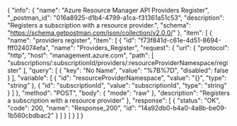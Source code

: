 {
  "info": {
    "name": "Azure Resource Manager API Providers Register",
    "_postman_id": "016a8925-d1b4-4799-a1ca-f31361a51c53",
    "description": "Registers a subscription with a resource provider.",
    "schema": "https://schema.getpostman.com/json/collection/v2.0.0/"
  },
  "item": [
    {
      "name": "providers register",
      "item": [
        {
          "id": "f73f841d-c61e-4d51-8694-fff024074efa",
          "name": "Providers_Register",
          "request": {
            "url": {
              "protocol": "http",
              "host": "management.azure.com",
              "path": [
                "subscriptions/:subscriptionId/providers/:resourceProviderNamespace/register"
              ],
              "query": [
                {
                  "key": "No Name",
                  "value": "%7B%7D",
                  "disabled": false
                }
              ],
              "variable": [
                {
                  "id": "resourceProviderNamespace",
                  "value": "{}",
                  "type": "string"
                },
                {
                  "id": "subscriptionId",
                  "value": "subscriptionId",
                  "type": "string"
                }
              ]
            },
            "method": "POST",
            "body": {
              "mode": "raw"
            },
            "description": "Registers a subscription with a resource provider"
          },
          "response": [
            {
              "status": "OK",
              "code": 200,
              "name": "Response_200",
              "id": "14a92db0-b4a0-4a8b-be09-1b560cbdbac2"
            }
          ]
        }
      ]
    }
  ]
}